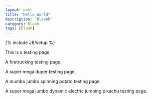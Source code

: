 ```yaml
---
layout: post
title: "Hello World"
description: "Blaahh"
category: Blaah
tags: [Blaah]
---
```

{% include JB/setup %}

This is a testing page.

A firetrucking testing page.

A super mega duper testing page.

A mumbo jumbo spinning potato testing page.

A super mega jumbo dynamic electric jumping pikachu testing page.